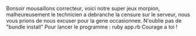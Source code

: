 Bonsoir mousaillons correcteur, voici notre super jeux morpion, malheureusement le technicien a debranche la censure sur le serveur, nous vous prions de nous excuser pour la gene occasionnee.
N'oublie pas de "bundle install"
Pour lancer le programme : ruby app.rb
Courage a toi !
